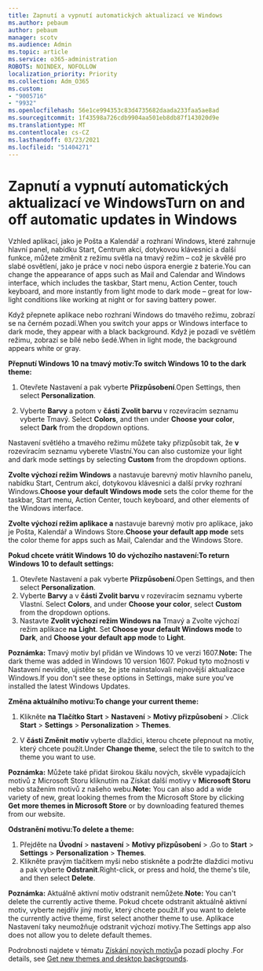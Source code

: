 ```yaml
---
title: Zapnutí a vypnutí automatických aktualizací ve Windows
ms.author: pebaum
author: pebaum
manager: scotv
ms.audience: Admin
ms.topic: article
ms.service: o365-administration
ROBOTS: NOINDEX, NOFOLLOW
localization_priority: Priority
ms.collection: Adm_O365
ms.custom:
- "9005716"
- "9932"
ms.openlocfilehash: 56e1ce994353c83d4735682daada233faa5ae8ad
ms.sourcegitcommit: 1f43598a726cdb9904aa501eb8db87f143020d9e
ms.translationtype: MT
ms.contentlocale: cs-CZ
ms.lasthandoff: 03/23/2021
ms.locfileid: "51404271"
---
```

# <a name="turn-on-and-off-automatic-updates-in-windows"></a><span data-ttu-id="92f08-102">Zapnutí a vypnutí automatických aktualizací ve Windows</span><span class="sxs-lookup"><span data-stu-id="92f08-102">Turn on and off automatic updates in Windows</span></span>

<span data-ttu-id="92f08-103">Vzhled aplikací, jako je Pošta a Kalendář a rozhraní Windows, které zahrnuje hlavní panel, nabídku Start, Centrum akcí, dotykovou klávesnici a další funkce, můžete změnit z režimu světla na tmavý režim – což je skvělé pro slabé osvětlení, jako je práce v noci nebo úspora energie z baterie.</span><span class="sxs-lookup"><span data-stu-id="92f08-103">You can change the appearance of apps such as Mail and Calendar and Windows interface, which includes the taskbar, Start menu, Action Center, touch keyboard, and more instantly from light mode to dark mode – great for low-light conditions like working at night or for saving battery power.</span></span>  

<span data-ttu-id="92f08-104">Když přepnete aplikace nebo rozhraní Windows do tmavého režimu, zobrazí se na černém pozadí.</span><span class="sxs-lookup"><span data-stu-id="92f08-104">When you switch your apps or Windows interface to dark mode, they appear with a black background.</span></span> <span data-ttu-id="92f08-105">Když je pozadí ve světlém režimu, zobrazí se bílé nebo šedé.</span><span class="sxs-lookup"><span data-stu-id="92f08-105">When in light mode, the background appears white or gray.</span></span>
 
<span data-ttu-id="92f08-106">**Přepnutí Windows 10 na tmavý motiv:**</span><span class="sxs-lookup"><span data-stu-id="92f08-106">**To switch Windows 10 to the dark theme:**</span></span>

1. <span data-ttu-id="92f08-107">Otevřete Nastavení a pak vyberte **Přizpůsobení**.</span><span class="sxs-lookup"><span data-stu-id="92f08-107">Open Settings, then select **Personalization**.</span></span>
  
1. <span data-ttu-id="92f08-108">Vyberte **Barvy** a potom v **části Zvolit barvu** v rozevíracím seznamu vyberte Tmavý. </span><span class="sxs-lookup"><span data-stu-id="92f08-108">Select **Colors**, and then under **Choose your color**, select **Dark** from the dropdown options.</span></span>

<span data-ttu-id="92f08-109">Nastavení světlého a tmavého režimu můžete taky přizpůsobit tak, že **v** rozevíracím seznamu vyberete Vlastní.</span><span class="sxs-lookup"><span data-stu-id="92f08-109">You can also customize your light and dark mode settings by selecting **Custom** from the dropdown options.</span></span>

<span data-ttu-id="92f08-110">**Zvolte výchozí režim Windows** a nastavuje barevný motiv hlavního panelu, nabídku Start, Centrum akcí, dotykovou klávesnici a další prvky rozhraní Windows.</span><span class="sxs-lookup"><span data-stu-id="92f08-110">**Choose your default Windows mode** sets the color theme for the taskbar, Start menu, Action Center, touch keyboard, and other elements of the Windows interface.</span></span>  

<span data-ttu-id="92f08-111">**Zvolte výchozí režim aplikace a** nastavuje barevný motiv pro aplikace, jako je Pošta, Kalendář a Windows Store.</span><span class="sxs-lookup"><span data-stu-id="92f08-111">**Choose your default app mode** sets the color theme for apps such as Mail, Calendar and the Windows Store.</span></span>
 
<span data-ttu-id="92f08-112">**Pokud chcete vrátit Windows 10 do výchozího nastavení:**</span><span class="sxs-lookup"><span data-stu-id="92f08-112">**To return Windows 10 to default settings:**</span></span>

1. <span data-ttu-id="92f08-113">Otevřete Nastavení a pak vyberte **Přizpůsobení**.</span><span class="sxs-lookup"><span data-stu-id="92f08-113">Open Settings, and then select **Personalization**.</span></span>  
1. <span data-ttu-id="92f08-114">Vyberte **Barvy** a v **části Zvolit barvu** v rozevíracím seznamu vyberte Vlastní. </span><span class="sxs-lookup"><span data-stu-id="92f08-114">Select **Colors**, and under **Choose your color**, select **Custom** from the dropdown options.</span></span>  
1. <span data-ttu-id="92f08-115">Nastavte **Zvolit výchozí režim Windows na** Tmavý a Zvolte výchozí režim aplikace **na** **Light**. </span><span class="sxs-lookup"><span data-stu-id="92f08-115">Set **Choose your default Windows mode** to **Dark**, and **Choose your default app mode** to **Light**.</span></span>

<span data-ttu-id="92f08-116">**Poznámka:** Tmavý motiv byl přidán ve Windows 10 ve verzi 1607.</span><span class="sxs-lookup"><span data-stu-id="92f08-116">**Note:** The dark theme was added in Windows 10 version 1607.</span></span> <span data-ttu-id="92f08-117">Pokud tyto možnosti v Nastavení nevidíte, ujistěte se, že jste nainstalovali nejnovější aktualizace Windows.</span><span class="sxs-lookup"><span data-stu-id="92f08-117">If you don't see these options in Settings, make sure you've installed the latest Windows Updates.</span></span>

<span data-ttu-id="92f08-118">**Změna aktuálního motivu:**</span><span class="sxs-lookup"><span data-stu-id="92f08-118">**To change your current theme:**</span></span>

1. <span data-ttu-id="92f08-119">Klikněte **na Tlačítko Start**  >  **Nastavení**  >  **Motivy přizpůsobení**  >  .</span><span class="sxs-lookup"><span data-stu-id="92f08-119">Click **Start** > **Settings** > **Personalization** > **Themes**.</span></span>  

1. <span data-ttu-id="92f08-120">V **části Změnit motiv** vyberte dlaždici, kterou chcete přepnout na motiv, který chcete použít.</span><span class="sxs-lookup"><span data-stu-id="92f08-120">Under **Change theme**, select the tile to switch to the theme you want to use.</span></span> 

<span data-ttu-id="92f08-121">**Poznámka:** Můžete také přidat širokou škálu nových, skvěle vypadajících motivů z Microsoft Storu kliknutím na Získat další motivy v **Microsoft Storu** nebo stažením motivů z našeho webu.</span><span class="sxs-lookup"><span data-stu-id="92f08-121">**Note:** You can also add a wide variety of new, great looking themes from the Microsoft Store by clicking **Get more themes in Microsoft Store** or by downloading featured themes from our website.</span></span>

<span data-ttu-id="92f08-122">**Odstranění motivu:**</span><span class="sxs-lookup"><span data-stu-id="92f08-122">**To delete a theme:**</span></span>

1. <span data-ttu-id="92f08-123">Přejděte na **Úvodní**  >  **nastavení**  >  **Motivy přizpůsobení**  >  .</span><span class="sxs-lookup"><span data-stu-id="92f08-123">Go to **Start** > **Settings** > **Personalization** > **Themes**.</span></span> 
1. <span data-ttu-id="92f08-124">Klikněte pravým tlačítkem myši nebo stiskněte a podržte dlaždici motivu a pak vyberte **Odstranit**.</span><span class="sxs-lookup"><span data-stu-id="92f08-124">Right-click, or press and hold, the theme's tile, and then select **Delete**.</span></span> 

<span data-ttu-id="92f08-125">**Poznámka:** Aktuálně aktivní motiv odstranit nemůžete.</span><span class="sxs-lookup"><span data-stu-id="92f08-125">**Note:** You can't delete the currently active theme.</span></span> <span data-ttu-id="92f08-126">Pokud chcete odstranit aktuálně aktivní motiv, vyberte nejdřív jiný motiv, který chcete použít.</span><span class="sxs-lookup"><span data-stu-id="92f08-126">If you want to delete the currently active theme, first select another theme to use.</span></span> <span data-ttu-id="92f08-127">Aplikace Nastavení taky neumožňuje odstranit výchozí motivy.</span><span class="sxs-lookup"><span data-stu-id="92f08-127">The Settings app also does not allow you to delete default themes.</span></span>

<span data-ttu-id="92f08-128">Podrobnosti najdete v tématu [Získání nových motivů](https://support.microsoft.com/windows/get-new-themes-and-desktop-backgrounds-09e3e0a6-02e3-5ecd-22a1-5d048e3cb0d3)a pozadí plochy .</span><span class="sxs-lookup"><span data-stu-id="92f08-128">For details, see [Get new themes and desktop backgrounds](https://support.microsoft.com/windows/get-new-themes-and-desktop-backgrounds-09e3e0a6-02e3-5ecd-22a1-5d048e3cb0d3).</span></span>

